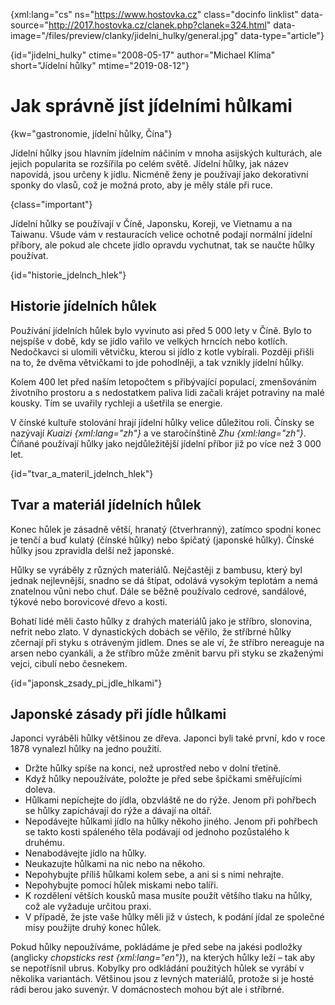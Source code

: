 
{xml:lang="cs" ns="https://www.hostovka.cz" class="docinfo linklist" data-source="http://2017.hostovka.cz/clanek.php?clanek=324.html" data-image="/files/preview/clanky/jidelni_hulky/general.jpg" data-type="article"}

{id="jidelni_hulky" ctime="2008-05-17" author="Michael Klíma" short="Jídelní hůlky" mtime="2019-08-12"}

# Jak správně jíst jídelními hůlkami

<!-- generated attribute kw by user_udpatekw.sh on 2019-08-25, do not edit -->

{kw="gastronomie, jídelní hůlky, Čína"}

Jídelní hůlky jsou hlavním jídelním náčiním v mnoha asijských kulturách, ale jejich popularita se rozšířila po celém světě. Jídelní hůlky, jak název napovídá, jsou určeny k jídlu. Nicméně ženy je používají jako dekorativní sponky do vlasů, což je možná proto, aby je měly stále při ruce.

{class="important"}

Jídelní hůlky se používají v Číně, Japonsku, Koreji, ve Vietnamu a na Taiwanu. Všude vám v restauracích velice ochotně podají normální jídelní příbory, ale pokud ale chcete jídlo opravdu vychutnat, tak se naučte hůlky používat.

{id="historie\_jdelnch\_hlek"}

## Historie jídelních hůlek

Používání jídelních hůlek bylo vyvinuto asi před 5 000 lety v Číně. Bylo to nejspíše v době, kdy se jídlo vařilo ve velkých hrncích nebo kotlích. Nedočkavci si ulomili větvičku, kterou si jídlo z kotle vybírali. Později přišli na to, že dvěma větvičkami to jde pohodlněji, a tak vznikly jídelní hůlky.

Kolem 400 let před naším letopočtem s přibývající populací, zmenšováním životního prostoru a s nedostatkem paliva lidi začali krájet potraviny na malé kousky. Tím se uvařily rychleji a ušetřila se energie.

V čínské kultuře stolování hrají jídelní hůlky velice důležitou roli. Čínsky se nazývají _Kuaizi {xml:lang="zh"}_ a ve staročínštině _Zhu {xml:lang="zh"}_. Číňané používají hůlky jako nejdůležitější jídelní příbor již po více než 3 000 let.

{id="tvar\_a\_materil\_jdelnch\_hlek"}

## Tvar a materiál jídelních hůlek

Konec hůlek je zásadně větší, hranatý (čtverhranný), zatímco spodní konec je tenčí a buď kulatý (čínské hůlky) nebo špičatý (japonské hůlky). Čínské hůlky jsou zpravidla delší než japonské.

Hůlky se vyráběly z různých materiálů. Nejčastěji z bambusu, který byl jednak nejlevnější, snadno se dá štípat, odolává vysokým teplotám a nemá znatelnou vůni nebo chuť. Dále se běžně používalo cedrové, sandálové, týkové nebo borovicové dřevo a kosti.

Bohatí lidé měli často hůlky z drahých materiálů jako je stříbro, slonovina, nefrit nebo zlato. V dynastických dobách se věřilo, že stříbrné hůlky zčernají při styku s otráveným jídlem. Dnes se ale ví, že stříbro nereaguje na arsen nebo cyankáli, a že stříbro může změnit barvu při styku se zkaženými vejci, cibulí nebo česnekem.

{id="japonsk\_zsady\_pi\_jdle\_hlkami"}

## Japonské zásady při jídle hůlkami

Japonci vyráběli hůlky většinou ze dřeva. Japonci byli také první, kdo v roce 1878 vynalezl hůlky na jedno použití.

  * Držte hůlky spíše na konci, než uprostřed nebo v dolní třetině.
  * Když hůlky nepoužíváte, položte je před sebe špičkami směřujícími doleva.
  * Hůlkami nepíchejte do jídla, obzvláště ne do rýže. Jenom při pohřbech se hůlky zapíchávají do rýže a dávají na oltář.
  * Nepodávejte hůlkami jídlo na hůlky někoho jiného. Jenom při pohřbech se takto kosti spáleného těla podávají od jednoho pozůstalého k druhému.
  * Nenabodávejte jídlo na hůlky.
  * Neukazujte hůlkami na nic nebo na někoho.
  * Nepohybujte příliš hůlkami kolem sebe, a ani si s nimi nehrajte.
  * Nepohybujte pomocí hůlek miskami nebo talíři.
  * K rozdělení větších kousků masa musíte použít většího tlaku na hůlky, což ale vyžaduje určitou praxi.
  * V případě, že jste vaše hůlky měli již v ústech, k podání jídal ze společné mísy použijte druhý konec hůlek.

Pokud hůlky nepoužíváme, pokládáme je před sebe na jakési podložky (anglicky _chopsticks rest {xml:lang="en"}_), na kterých hůlky leží – tak aby se nepotřísnil ubrus. Kobylky pro odkládání použitých hůlek se vyrábí v několika variantách. Většinou jsou z levných materiálů, protože si je hosté rádi berou jako suvenýr. V domácnostech mohou být ale i stříbrné.


